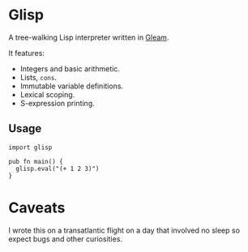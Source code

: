 # Glisp

A tree-walking Lisp interpreter written in [Gleam](https://gleam.run).

It features:
- Integers and basic arithmetic.
- Lists, `cons`.
- Immutable variable definitions.
- Lexical scoping.
- S-expression printing.

## Usage

```gleam
import glisp

pub fn main() {
  glisp.eval("(+ 1 2 3)")
}
```

# Caveats

I wrote this on a transatlantic flight on a day that involved no sleep so expect
bugs and other curiosities.
